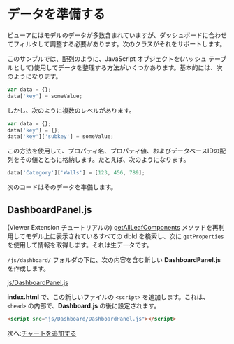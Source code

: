 # データを準備する

ビューアにはモデルのデータが多数含まれていますが、ダッシュボードに合わせてフィルタして調整する必要があります。次のクラスがそれをサポートします。

このサンプルでは、[配列](https://www.w3schools.com/js/js_arrays.asp)のように、JavaScript オブジェクトを(ハッシュ テーブルとして)使用してデータを整理する方法がいくつかあります。基本的には、次のようになります。

```javascript
var data = {};
data['key'] = someValue;
```

しかし、次のように複数のレベルがあります。

```javascript
var data = {};
data['key'] = {};
data['key']['subkey'] = someValue;
```

この方法を使用して、プロパティ名、プロパティ値、およびデータベースIDの配列をその値とともに格納します。たとえば、次のようになります。

```javascript
data['Category']['Walls'] = [123, 456, 789];
```

次のコードはそのデータを準備します。

## DashboardPanel.js

(Viewer Extension チュートリアルの) [getAllLeafComponents](viewer/extensions/panel?id=enumerate-leaf-nodes) メソッドを再利用してモデル上に表示されているすべての dbId を検索し、次に `getProperties` を使用して情報を取得します。それは生データです。 

`/js/dashboard/` フォルダの下に、次の内容を含む新しい **DashboardPanel.js** を作成します。

[js/DashboardPanel.js](_snippets/dashboard/js/DashboardPanel.js ':include :type=code javascript')

**index.html** で、この新しいファイルの `<script>` を追加します。これは、`<head>` の内部で、**Dashboard.js** の後に設定されます。

```html
<script src="js/Dashboard/DashboardPanel.js"></script>  
```

次へ:[チャートを追加する](viewer/dashboard/charts)
